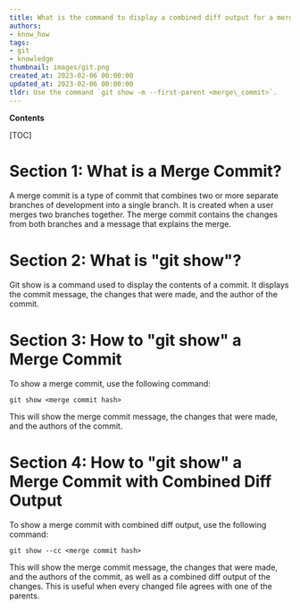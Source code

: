 ```yaml
---
title: What is the command to display a combined diff output for a merge commit, even when all files are the same as one of the parents?
authors:
- know_how
tags:
- git
- knowledge
thumbnail: images/git.png
created_at: 2023-02-06 00:00:00
updated_at: 2023-02-06 00:00:00
tldr: Use the command `git show -m --first-parent <merge\_commit>`.
---
```


**Contents**

[TOC]

# Section 1: What is a Merge Commit?
A merge commit is a type of commit that combines two or more separate branches of development into a single branch. It is created when a user merges two branches together. The merge commit contains the changes from both branches and a message that explains the merge.

# Section 2: What is "git show"?
Git show is a command used to display the contents of a commit. It displays the commit message, the changes that were made, and the author of the commit.

# Section 3: How to "git show" a Merge Commit
To show a merge commit, use the following command:

`git show <merge commit hash>`

This will show the merge commit message, the changes that were made, and the authors of the commit.

# Section 4: How to "git show" a Merge Commit with Combined Diff Output
To show a merge commit with combined diff output, use the following command:

`git show --cc <merge commit hash>`

This will show the merge commit message, the changes that were made, and the authors of the commit, as well as a combined diff output of the changes. This is useful when every changed file agrees with one of the parents.
